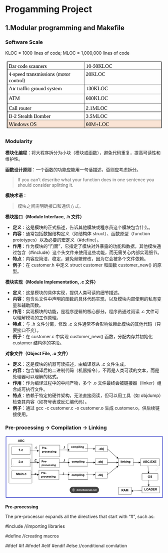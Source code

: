 # Progamming Project



## 1.Modular programming and Makefile



### Software Scale

 KLOC = 1000 lines of code; MLOC = 1,000,000 lines of code



![image-20250325085817080](images/image-20250325085817080.png)



### Modularity

**模块化编程**：将大程序拆分为小块（模块或函数），避免代码重复，提高可读性和维护性。

**函数设计原则**：一个函数的功能应能用一句话描述，否则应考虑拆分。

> If you can’t describe what your function does in one  sentence you should consider splitting it.

**模块术语**：

> 模块之间需明确接口和通信方式。

**模块接口（Module Interface, .h 文件）**

- **定义**：这是模块的正式描述，告诉其他模块或程序员这个模块包含什么。
- **内容**：通常包括数据结构定义（如结构体 struct）、函数原型（function prototypes）以及必要的宏定义（#define）。
- **作用**：作为模块的“门面”，它指定了模块对外暴露的功能和数据，其他模块通过包含（#include）这个头文件来使用这些功能，而无需关心内部实现细节。
- **特点**：内容应简洁、稳定，避免频繁修改，因为它会被多个文件依赖。
- **例子**：在 customer.h 中定义 struct customer 和函数 customer_new() 的原型。

**模块实现（Module Implementation, .c 文件）**

- **定义**：这是模块的具体实现，提供人类可读的细节描述。
- **内容**：包含头文件中声明的函数的具体代码实现，以及模块内部使用的私有变量和辅助函数。
- **作用**：实现模块的功能，是程序逻辑的核心部分。程序员通过阅读 .c 文件可以理解模块的工作原理。
- **特点**：与 .h 文件分离，修改 .c 文件通常不会影响依赖此模块的其他代码（只要接口不变）。
- **例子**：在 customer.c 中实现 customer_new() 函数，分配内存并初始化 customer 结构体的字段。

**对象文件（Object File, .o 文件）**

- **定义**：这是模块的机器可读描述，由编译器从 .c 文件生成。
- **内容**：包含编译后的二进制代码（机器指令），不再是人类可读的文本，而是处理器可以理解的格式。
- **作用**：作为编译过程中的中间产物，多个 .o 文件最终会被链接器（linker）组合成可执行文件。
- **特点**：依赖于特定的硬件架构，无法直接阅读，但可以用工具（如 objdump）检查其内容（如符号表或反汇编代码）。
- **例子**：通过 gcc -c customer.c -o customer.o 生成 customer.o，供后续链接使用。



### Pre-processing -> Compilation -> Linking



![image-20250325091141563](images/image-20250325091141563.png)



**Pre-processing**

The pre-processor expands all the directives that start with   “#”, such as: 

#include //importing libraries   

#define //creating macros

#ifdef  #if  #ifndef   #elif   #endif   #else  //conditional comilation




